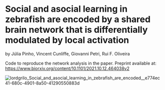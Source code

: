 # Social and asocial learning in zebrafish are encoded by a shared brain network that is differentially modulated by local activation
by Júlia Pinho, Vincent Cunliffe, Giovanni Petri, Rui F. Oliveira 

Code to reproduce the network analysis in the paper. 
Preprint available at: https://www.biorxiv.org/content/10.1101/2021.10.12.464038v2




![lordgrilo_Social_and_asocial_learning_in_zebrafish_are_encoded__e774ec41-680c-4901-8a50-41290550883d](https://user-images.githubusercontent.com/2098905/225853556-f19673f2-fbc1-45c3-8c0b-a10e4d919ab1.png)
